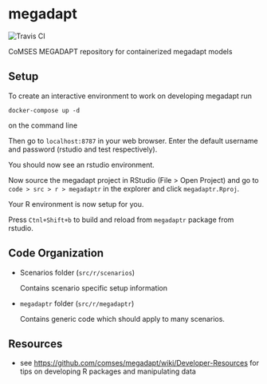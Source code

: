 # megadapt

![Travis CI](https://travis-ci.org/comses/megadapt.svg?branch=master)

CoMSES MEGADAPT repository for containerized megadapt models

## Setup

To create an interactive environment to work on developing megadapt run

```
docker-compose up -d
```

on the command line

Then go to `localhost:8787` in your web browser. Enter the default username
and password (rstudio and test respectively).

You should now see an rstudio environment.

Now source the megadapt project in RStudio (File > Open Project) and go to
`code > src > r > megadaptr` in the explorer and click `megadaptr.Rproj`.

Your R environment is now setup for you.

Press `Ctnl+Shift+b` to build and reload from `megadaptr` package from rstudio.

## Code Organization

- Scenarios folder (`src/r/scenarios`)

  Contains scenario specific setup information
- `megadaptr` folder (`src/r/megadaptr`)

  Contains generic code which should apply to many scenarios.

## Resources

- see https://github.com/comses/megadapt/wiki/Developer-Resources for tips on developing R packages and manipulating data
